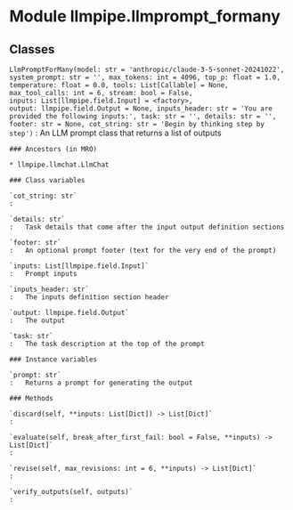 Module llmpipe.llmprompt_formany
================================

Classes
-------

`LlmPromptForMany(model: str = 'anthropic/claude-3-5-sonnet-20241022', system_prompt: str = '', max_tokens: int = 4096, top_p: float = 1.0, temperature: float = 0.0, tools: List[Callable] = None, max_tool_calls: int = 6, stream: bool = False, inputs: List[llmpipe.field.Input] = <factory>, output: llmpipe.field.Output = None, inputs_header: str = 'You are provided the following inputs:', task: str = '', details: str = '', footer: str = None, cot_string: str = 'Begin by thinking step by step')`
:   An LLM prompt class that returns a list of outputs

    ### Ancestors (in MRO)

    * llmpipe.llmchat.LlmChat

    ### Class variables

    `cot_string: str`
    :

    `details: str`
    :   Task details that come after the input output definition sections

    `footer: str`
    :   An optional prompt footer (text for the very end of the prompt)

    `inputs: List[llmpipe.field.Input]`
    :   Prompt inputs

    `inputs_header: str`
    :   The inputs definition section header

    `output: llmpipe.field.Output`
    :   The output

    `task: str`
    :   The task description at the top of the prompt

    ### Instance variables

    `prompt: str`
    :   Returns a prompt for generating the output

    ### Methods

    `discard(self, **inputs: List[Dict]) ‑> List[Dict]`
    :

    `evaluate(self, break_after_first_fail: bool = False, **inputs) ‑> List[Dict]`
    :

    `revise(self, max_revisions: int = 6, **inputs) ‑> List[Dict]`
    :

    `verify_outputs(self, outputs)`
    :